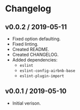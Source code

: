 # Changelog

## v0.0.2 / 2019-05-11

- Fixed option defaulting.
- Fixed linting.
- Created README.
- Created CHANGELOG.
- Added dependencies:
  - `eslint`
  - `eslint-config-airbnb-base`
  - `eslint-plugin-import`

## v0.0.1 / 2019-05-10

- Initial verison.
